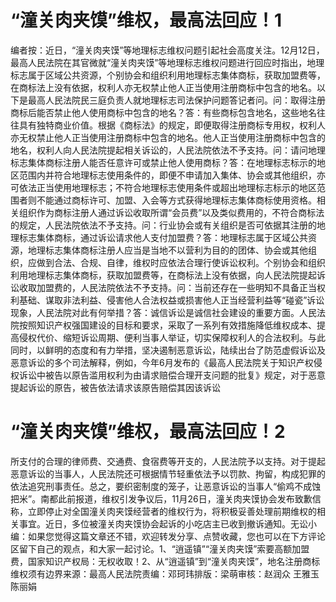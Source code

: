 # “潼关肉夹馍”维权，最高法回应！1

编者按：近日，“潼关肉夹馍”等地理标志维权问题引起社会高度关注。12月12日，最高人民法院在其官微就“潼关肉夹馍”等地理标志维权问题进行回应时指出，地理标志属于区域公共资源，个别协会和组织利用地理标志集体商标，获取加盟费等，在商标法上没有依据，权利人亦无权禁止他人正当使用注册商标中包含的地名。以下是最高人民法院民三庭负责人就地理标志司法保护问题答记者问。问：取得注册商标后能否禁止他人使用商标中包含的地名？答：有些商标包含地名，这些地名往往具有独特商业价值。根据《商标法》的规定，即便取得注册商标专用权，权利人亦无权禁止他人正当使用注册商标中包含的地名。他人正当使用注册商标中包含的地名，权利人向人民法院提起相关诉讼的，人民法院依法不予支持。问：请问地理标志集体商标注册人能否任意许可或禁止他人使用商标？答：在地理标志标示的地区范围内并符合地理标志使用条件的，即便不申请加入集体、协会或其他组织，亦可依法正当使用地理标志；不符合地理标志使用条件或超出地理标志标示的地区范围者则不能通过商标许可、加盟、入会等方式获得地理标志集体商标使用资格。相关组织作为商标注册人通过诉讼收取所谓“会员费”以及类似费用的，不符合商标法的规定，人民法院依法不予支持。问：行业协会或有关组织是否可依据其注册的地理标志集体商标，通过诉讼请求他人支付加盟费？答：地理标志属于区域公共资源，地理标志集体商标注册人应当是当地不以营利为目的的团体、协会或其他组织，应做到合法、合规、自律，维权时应依法合理行使诉讼权利。个别协会和组织利用地理标志集体商标，获取加盟费等，在商标法上没有依据，向人民法院提起诉讼收取加盟费的，人民法院依法不予支持。问：当前还存在一些明知不具备正当权利基础、谋取非法利益、侵害他人合法权益或损害他人正当经营利益等“碰瓷”诉讼现象，人民法院对此有何举措？答：诚信诉讼是诚信社会建设的重要方面。人民法院按照知识产权强国建设的目标和要求，采取了一系列有效措施降低维权成本、提高侵权代价、缩短诉讼周期、便利当事人举证，切实保障权利人的合法权利。与此同时，以鲜明的态度和有力举措，坚决遏制恶意诉讼，陆续出台了防范虚假诉讼及恶意诉讼的多个司法解释，例如，今年6月发布的《最高人民法院关于知识产权侵权诉讼中被告以原告滥用权利为由请求赔偿合理开支问题的批复》规定，对于恶意提起诉讼的原告，被告依法请求该原告赔偿其因该诉讼

# “潼关肉夹馍”维权，最高法回应！2

所支付的合理的律师费、交通费、食宿费等开支的，人民法院予以支持。对于提起恶意诉讼的当事人，人民法院还可根据情节轻重依法予以罚款、拘留，构成犯罪的依法追究刑事责任。总之，要织密制度的笼子，让恶意诉讼的当事人“偷鸡不成蚀把米”。南都此前报道，维权引发争议后，11月26日，潼关肉夹馍协会发布致歉信称，立即停止对全国潼关肉夹馍经营者的维权行为，将积极妥善处理前期维权的相关事宜。近日，多位被潼关肉夹馍协会起诉的小吃店主已收到撤诉通知。无讼小编：如果您觉得这篇文章还不错，欢迎转发分享、点赞收藏，您也可以在下方评论区留下自己的观点，和大家一起讨论。1、“逍遥镇”“潼关肉夹馍”索要高额加盟费，国家知识产权局：无权收取！2、从“逍遥镇”到“潼关肉夹馍”，地名注册商标维权须有边界来源：最高人民法院责编：邓珂玮排版：梁萌审核：赵润众 王雅玉 陈丽娟


